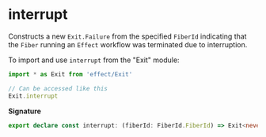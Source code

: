 # interrupt

Constructs a new `Exit.Failure` from the specified `FiberId` indicating that
the `Fiber` running an `Effect` workflow was terminated due to interruption.

To import and use `interrupt` from the "Exit" module:

```ts
import * as Exit from 'effect/Exit'

// Can be accessed like this
Exit.interrupt
```

**Signature**

```ts
export declare const interrupt: (fiberId: FiberId.FiberId) => Exit<never, never>
```
